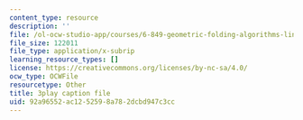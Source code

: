 ```yaml
---
content_type: resource
description: ''
file: /ol-ocw-studio-app/courses/6-849-geometric-folding-algorithms-linkages-origami-polyhedra-fall-2012/92a96552ac1252598a782dcbd947c3cc_dLjCy6RmBN4.vtt
file_size: 122011
file_type: application/x-subrip
learning_resource_types: []
license: https://creativecommons.org/licenses/by-nc-sa/4.0/
ocw_type: OCWFile
resourcetype: Other
title: 3play caption file
uid: 92a96552-ac12-5259-8a78-2dcbd947c3cc
---
```

